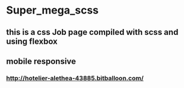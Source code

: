 # Super_mega_scss
## this is a css Job page compiled with scss and using flexbox 
## mobile responsive 
### http://hotelier-alethea-43885.bitballoon.com/